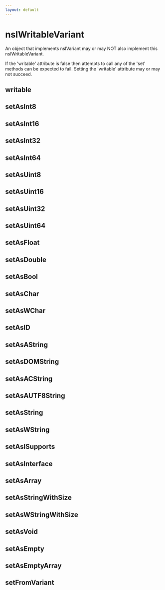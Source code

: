 ```yaml
---
layout: default
---
```


# nsIWritableVariant #

An object that implements nsIVariant may or may NOT also implement this
nsIWritableVariant.

If the 'writable' attribute is false then attempts to call any of the 'set'
methods can be expected to fail. Setting the 'writable' attribute may or
may not succeed.



## writable ##

## setAsInt8 ##

## setAsInt16 ##

## setAsInt32 ##

## setAsInt64 ##

## setAsUint8 ##

## setAsUint16 ##

## setAsUint32 ##

## setAsUint64 ##

## setAsFloat ##

## setAsDouble ##

## setAsBool ##

## setAsChar ##

## setAsWChar ##

## setAsID ##

## setAsAString ##

## setAsDOMString ##

## setAsACString ##

## setAsAUTF8String ##

## setAsString ##

## setAsWString ##

## setAsISupports ##

## setAsInterface ##

## setAsArray ##

## setAsStringWithSize ##

## setAsWStringWithSize ##

## setAsVoid ##

## setAsEmpty ##

## setAsEmptyArray ##

## setFromVariant ##
